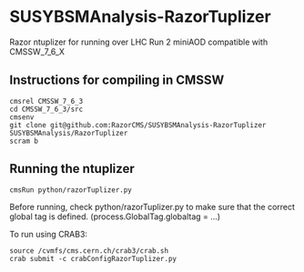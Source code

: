 SUSYBSMAnalysis-RazorTuplizer
=============================

Razor ntuplizer for running over LHC Run 2 miniAOD compatible with CMSSW_7_6_X

Instructions for compiling in CMSSW
--------------

    cmsrel CMSSW_7_6_3
    cd CMSSW_7_6_3/src
    cmsenv
    git clone git@github.com:RazorCMS/SUSYBSMAnalysis-RazorTuplizer SUSYBSMAnalysis/RazorTuplizer
    scram b
    
Running the ntuplizer
--------------

    cmsRun python/razorTuplizer.py
    
Before running, check python/razorTuplizer.py to make sure that the correct global tag is defined. (process.GlobalTag.globaltag = ...)

To run using CRAB3:

    source /cvmfs/cms.cern.ch/crab3/crab.sh
    crab submit -c crabConfigRazorTuplizer.py
